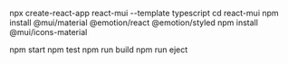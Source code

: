  npx create-react-app react-mui --template typescript
 cd react-mui
 npm install @mui/material @emotion/react @emotion/styled
 npm install @mui/icons-material
 
npm start
npm test
npm run build
npm run eject


